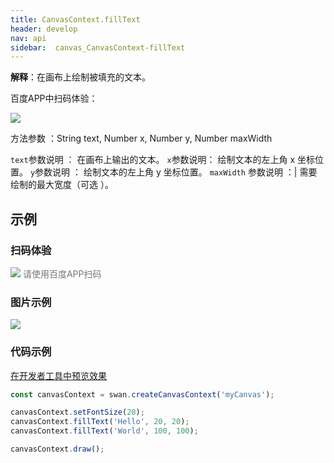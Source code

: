 ```yaml
---
title: CanvasContext.fillText
header: develop
nav: api
sidebar:  canvas_CanvasContext-fillText
---
```


 

**解释**：在画布上绘制被填充的文本。

 百度APP中扫码体验： 

<img src="https://b.bdstatic.com/miniapp/assets/images/doc_demo/pages_createCanvasContext.png"  class="demo-qrcode-image" />

 方法参数 ：String text, Number x, Number y, Number maxWidth

 `text`参数说明 ： 在画布上输出的文本。
 `x`参数说明：  绘制文本的左上角 x 坐标位置。
 `y`参数说明 ： 绘制文本的左上角 y 坐标位置。
 `maxWidth` 参数说明 ：| 需要绘制的最大宽度（可选 ）。
## 示例

 
### 扫码体验

<div class='scan-code-container'>
    <img src="https://b.bdstatic.com/miniapp/assets/images/doc_demo/pages_setBackgroundColor.png" class="demo-qrcode-image" />
    <font color=#777 12px>请使用百度APP扫码</font>
</div>

###  图片示例  
<div class="m-doc-custom-examples">
    <div class="m-doc-custom-examples-correct">
        <img src="https://b.bdstatic.com/miniapp/image/fillText.png">
    </div>
    <div class="m-doc-custom-examples-correct">
        <img src=" ">
    </div>
    <div class="m-doc-custom-examples-correct">
        <img src=" ">
    </div>     
</div>

### 代码示例 

<a href="swanide://fragment/111d313d772997c85709aaa679ddb9e81573724209338" title="在开发者工具中预览效果" target="_self">在开发者工具中预览效果</a>

```js
const canvasContext = swan.createCanvasContext('myCanvas');

canvasContext.setFontSize(20);
canvasContext.fillText('Hello', 20, 20);
canvasContext.fillText('World', 100, 100);

canvasContext.draw();
```

